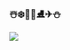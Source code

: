 ### ☃️❄️🧊💎⛸️✈⛄️

<a href="https://github.com/minjgziii" target="_blank"><img src="https://img.shields.io/badge/뱃지레이블-FFA07A?style=flat&logo=appveyor&logo=로고&logoColor=FFA07A"/></a>

